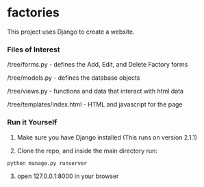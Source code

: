 # factories
This project uses Django to create a website. 

### Files of Interest

/tree/forms.py              - defines the Add, Edit, and Delete Factory forms

/tree/models.py             - defines the database objects

/tree/views.py              - functions and data that interact with html data

/tree/templates/index.html  - HTML and javascript for the page

### Run it Yourself

1. Make sure you have Django installed (This runs on version 2.1.1)

2. Clone the repo, and inside the main directory run:
```
python manage.py runserver
```
3. open 127.0.0.1:8000 in your browser
